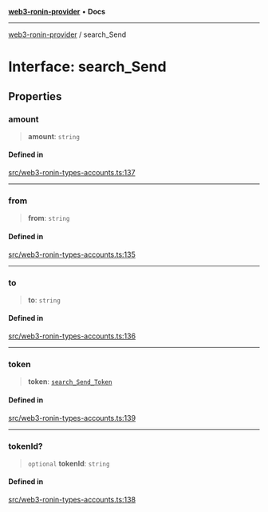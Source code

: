 [**web3-ronin-provider**](../README.md) • **Docs**

***

[web3-ronin-provider](../globals.md) / search\_Send

# Interface: search\_Send

## Properties

### amount

> **amount**: `string`

#### Defined in

[src/web3-ronin-types-accounts.ts:137](https://github.com/chuacw/web3-ronin-provider/blob/7646ce38176c1dab59363eef0869f2efa34d498b/src/web3-ronin-types-accounts.ts#L137)

***

### from

> **from**: `string`

#### Defined in

[src/web3-ronin-types-accounts.ts:135](https://github.com/chuacw/web3-ronin-provider/blob/7646ce38176c1dab59363eef0869f2efa34d498b/src/web3-ronin-types-accounts.ts#L135)

***

### to

> **to**: `string`

#### Defined in

[src/web3-ronin-types-accounts.ts:136](https://github.com/chuacw/web3-ronin-provider/blob/7646ce38176c1dab59363eef0869f2efa34d498b/src/web3-ronin-types-accounts.ts#L136)

***

### token

> **token**: [`search_Send_Token`](search_Send_Token.md)

#### Defined in

[src/web3-ronin-types-accounts.ts:139](https://github.com/chuacw/web3-ronin-provider/blob/7646ce38176c1dab59363eef0869f2efa34d498b/src/web3-ronin-types-accounts.ts#L139)

***

### tokenId?

> `optional` **tokenId**: `string`

#### Defined in

[src/web3-ronin-types-accounts.ts:138](https://github.com/chuacw/web3-ronin-provider/blob/7646ce38176c1dab59363eef0869f2efa34d498b/src/web3-ronin-types-accounts.ts#L138)
